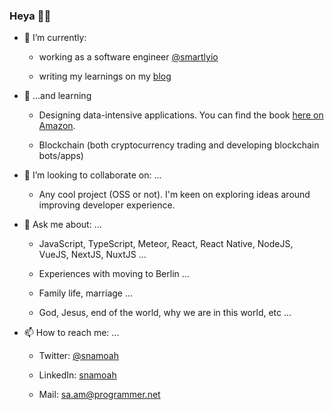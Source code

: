 ### Heya 👋🏾


- 🔭 I’m currently:

    * working as a software engineer [@smartlyio](https://github.com/smartlyio)
   
    * writing my learnings on my [blog](https://snamoah.dev/blog?utm_source=snamoah_github)


- 🌱 ...and learning

    * Designing data-intensive applications. You can find the book [here on Amazon](https://www.amazon.de/dp/1449373321/ref=cm_sw_em_r_mt_dp_J9QnFbXAP5DBQ).

    * Blockchain (both cryptocurrency trading and developing blockchain bots/apps)

   
- 👯 I’m looking to collaborate on: ...

    * Any cool project (OSS or not). I'm keen on exploring ideas around improving developer experience.
 

- 💬 Ask me about: ...

    * JavaScript, TypeScript, Meteor, React, React Native, NodeJS, VueJS, NextJS, NuxtJS ...

    * Experiences with moving to Berlin ...

    * Family life, marriage ...

    * God, Jesus, end of the world, why we are in this world, etc ...


- 📫 How to reach me: ...

    * Twitter: [@snamoah](https://twitter.com/snamoah?utm_source=snamoah_github)
    
    * LinkedIn: [snamoah](https://linkedin/in/snamoah)

    * Mail: [sa.am@programmer.net](mailto:sa.am@programmer.net)


